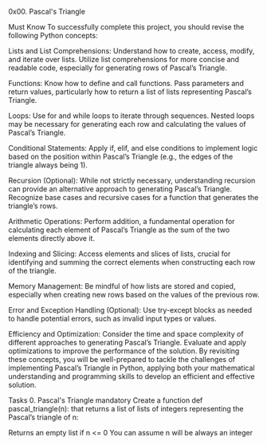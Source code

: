 0x00. Pascal's Triangle

Must Know
To successfully complete this project, you should revise the following Python concepts:

Lists and List Comprehensions:
Understand how to create, access, modify, and iterate over lists.
Utilize list comprehensions for more concise and readable code, especially for generating rows of Pascal’s Triangle.

Functions:
Know how to define and call functions.
Pass parameters and return values, particularly how to return a list of lists representing Pascal’s Triangle.

Loops:
Use for and while loops to iterate through sequences.
Nested loops may be necessary for generating each row and calculating the values of Pascal’s Triangle.

Conditional Statements:
Apply if, elif, and else conditions to implement logic based on the position within Pascal’s Triangle (e.g., the edges of the triangle always being 1).

Recursion (Optional):
While not strictly necessary, understanding recursion can provide an alternative approach to generating Pascal’s Triangle.
Recognize base cases and recursive cases for a function that generates the triangle’s rows.

Arithmetic Operations:
Perform addition, a fundamental operation for calculating each element of Pascal’s Triangle as the sum of the two elements directly above it.

Indexing and Slicing:
Access elements and slices of lists, crucial for identifying and summing the correct elements when constructing each row of the triangle.

Memory Management:
Be mindful of how lists are stored and copied, especially when creating new rows based on the values of the previous row.

Error and Exception Handling (Optional):
Use try-except blocks as needed to handle potential errors, such as invalid input types or values.

Efficiency and Optimization:
Consider the time and space complexity of different approaches to generating Pascal’s Triangle.
Evaluate and apply optimizations to improve the performance of the solution.
By revisiting these concepts, you will be well-prepared to tackle the challenges of implementing Pascal’s Triangle in Python, applying both your mathematical understanding and programming skills to develop an efficient and effective solution.



Tasks
0. Pascal's Triangle
mandatory
Create a function def pascal_triangle(n): that returns a list of lists of integers representing the Pascal’s triangle of n:

Returns an empty list if n <= 0
You can assume n will be always an integer
